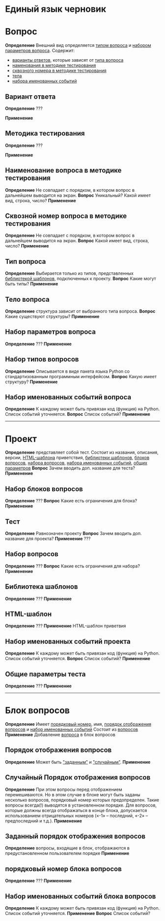 # Единый язык черновик

# Вопрос
**Определение** Внешний вид определяется [типом вопроса](#тип-вопроса) и [набором параметров вопроса](#набор-параметров-вопроса). Содержит: 
- [варианты ответов](#вариант-ответа), которые зависят от [типа вопроса](#тип-вопроса)
- [наменования в методике тестирования](#набор-именованных-событий-вопроса) 
- [сквозного номера в методике тестирования](#сквозной-номер-вопроса-в-методике-тестирования)
- [тела](#тело-вопроса)
- [набора именованных событий](#набор-именованных-событий-вопроса)

## Вариант ответа 
**Определение** ???

**Применение**

## Методика тестирования
**Определение** ???

**Применение**

## Наименование вопроса в методике тестирования
**Определение** Не совпадает с порядком, в котором вопрос в дальнейшем выводится на экран. 
**Вопрос** Уникальный? Какой имеет вид, строка, число?
**Применение**

## Сквозной номер вопроса в методике тестирования
**Определение** Не совпадает с порядком, в котором вопрос в дальнейшем выводится на экран. 
**Вопрос** Какой имеет вид, строка, число?
**Применение**

## Тип вопроса
**Определение** Выбирается только из типов, представленных [библиотекой шаблонов](#библиотека-шаблонов), подключенных к проекту. 
**Вопрос** Какие могут быть типы?
**Применение**

## Тело вопроса
**Определение** структура зависит от выбранного типа вопроса. **Вопрос** Какие существуют структуры?
**Применение** 

## Набор параметров вопроса
**Определение** ???
**Применение**


## Набор типов вопросов
**Определение** Описывается в виде пакета языка Python со стандартизованным программным интерфейсом.
**Вопрос** Какую имеет структуру?
**Применение** 

## Набор именованных событий вопроса
**Определение** К каждому может быть привязан код (функция) на Python. Список событий уточняется.
**Вопрос** Список событий?
**Применение** 

---


# Проект
**Определение** представляет собой тест. Состоит из названия, описания, версии, [HTML-шаблона](#html-шаблон) приветствия, [библиотеки шаблонов](#библиотека-шаблонов), [блоков вопросов](#блок-вопросов), [набора вопросов](#набор-вопросов), [набора именованных событий](#набор-именованных-событий-проекта), [общих параметров](#общие-параметры-теста)
**Вопрос** Зачем вводить доп. название для теста?
**Применение**

## Набор блоков вопросов
**Определение** ???
**Вопрос** Какие есть ограничения для блока?
**Применение**

## Тест 
**Определение** Равнозначен проекту
**Вопрос** Зачем вводить доп. название для проекта?
**Применение** ???


## Набор вопросов
**Определение** ???
**Вопрос** Какие есть ограничения для набора?
**Применение**

## Библиотека шаблонов
**Определение** ??? 
**Применение**

## HTML-шаблон 
**Определение** ???
**Применение** HTML-шаблон приветвия

## Набор именованных событий проекта
**Определение** К каждому может быть привязан код (функция) на Python. Список событий уточняется.
**Вопрос** Список событий?
**Применение** 

## Общие параметры теста
**Определение** ???
**Применение** 

---


# Блок вопросов
**Определение** Имеет [порядковый номер](#порядковый-номер-блока-вопросов), имя, [порядок отображения вопросов](#порядок-отображения-вопросов) и [набор именованных событий](#набор-именованных-событий-блока-вопросов)  Состоит из [вопросов](#вопрос)
**Применение** Добавление [вопроса](#вопрос) в блок вопросов

## Порядок отображения вопросов
**Определение** Может быть ["заданным"](#заданный-порядок-отображения-вопросов) и ["случайным"](#случайный-порядок-отображения-вопросов). 
**Применение**

## Случайный Порядок отображения вопросов
**Определение** При этом вопросы перед отображением перемешиваются. Но в этом случае в блоке могут быть заданы несколько вопросов, порядковый номер которых предопределен. Такие вопросы всегда(!) выводятся в установленном порядке. Для вопросов, которые должны всегда отображаться в конце блока, допускается использованием отрицательных номеров («-1» – последний, «-2» – предпоследний и т.д.).
**Применение** 

## Заданный порядок отображения вопросов
**Определение** вопросы, входящие в блок, отображаются в предустановленном пользователем порядке 
**Применение**


## порядковый номер блока вопросов
**Определение** ???
**Применение**

## Набор именованных событий блока вопросов
**Определение** К каждому может быть привязан код (функция) на Python. Список событий уточняется.
**Применение** 
**Вопрос** Список событий?





